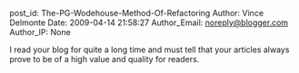 post_id: The-PG-Wodehouse-Method-Of-Refactoring
Author: Vince Delmonte
Date: 2009-04-14 21:58:27
Author_Email: noreply@blogger.com
Author_IP: None

I read your blog for quite a long time and must tell   that your articles always prove to be of a high value and quality for readers.

